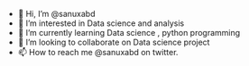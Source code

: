 - 👋 Hi, I’m @sanuxabd
- 👀 I’m interested in Data science and analysis 
- 🌱 I’m currently learning Data science , python programming 
- 💞️ I’m looking to collaborate on Data science project
- 📫 How to reach me @sanuxabd on twitter.

<!---
sanuxabd/sanuxabd is a ✨ special ✨ repository because its `README.md` (this file) appears on your GitHub profile.
You can click the Preview link to take a look at your changes.
--->
